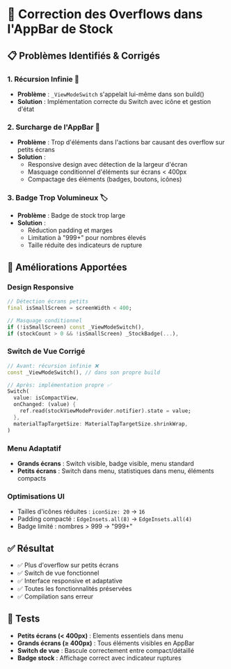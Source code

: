 # 🔧 Correction des Overflows dans l'AppBar de Stock

## 📋 Problèmes Identifiés & Corrigés

### 1. **Récursion Infinie** 🔄
- **Problème** : `_ViewModeSwitch` s'appelait lui-même dans son build()
- **Solution** : Implémentation correcte du Switch avec icône et gestion d'état

### 2. **Surcharge de l'AppBar** 📱
- **Problème** : Trop d'éléments dans l'actions bar causant des overflow sur petits écrans
- **Solution** : 
  - Responsive design avec détection de la largeur d'écran
  - Masquage conditionnel d'éléments sur écrans < 400px
  - Compactage des éléments (badges, boutons, icônes)

### 3. **Badge Trop Volumineux** 🏷️
- **Problème** : Badge de stock trop large
- **Solution** : 
  - Réduction padding et marges
  - Limitation à "999+" pour nombres élevés
  - Taille réduite des indicateurs de rupture

## 🎯 Améliorations Apportées

### Design Responsive
```dart
// Détection écrans petits
final isSmallScreen = screenWidth < 400;

// Masquage conditionnel
if (!isSmallScreen) const _ViewModeSwitch(),
if (stockCount > 0 && !isSmallScreen) _StockBadge(...),
```

### Switch de Vue Corrigé
```dart
// Avant: récursion infinie ❌
const _ViewModeSwitch(), // dans son propre build

// Après: implémentation propre ✅
Switch(
  value: isCompactView,
  onChanged: (value) {
    ref.read(stockViewModeProvider.notifier).state = value;
  },
  materialTapTargetSize: MaterialTapTargetSize.shrinkWrap,
)
```

### Menu Adaptatif
- **Grands écrans** : Switch visible, badge visible, menu standard
- **Petits écrans** : Switch dans menu, statistiques dans menu, éléments compacts

### Optimisations UI
- Tailles d'icônes réduites : `iconSize: 20` → `16`
- Padding compacté : `EdgeInsets.all(8)` → `EdgeInsets.all(4)`
- Badge limité : nombres > 999 → "999+"

## ✅ Résultat

- ✅ Plus d'overflow sur petits écrans
- ✅ Switch de vue fonctionnel 
- ✅ Interface responsive et adaptative
- ✅ Toutes les fonctionnalités préservées
- ✅ Compilation sans erreur

## 📱 Tests

- **Petits écrans (< 400px)** : Elements essentiels dans menu
- **Grands écrans (≥ 400px)** : Tous éléments visibles en AppBar  
- **Switch de vue** : Bascule correctement entre compact/détaillé
- **Badge stock** : Affichage correct avec indicateur ruptures